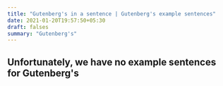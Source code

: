 ```yaml
---
title: "Gutenberg's in a sentence | Gutenberg's example sentences"
date: 2021-01-20T19:57:50+05:30
draft: falses
summary: "Gutenberg's"
---
```

## Unfortunately, we have no example sentences for Gutenberg's                 
